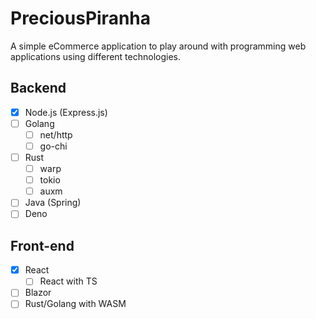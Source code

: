 # PreciousPiranha
A simple eCommerce application to play around with programming web applications using different technologies.

## Backend
- [x] Node.js (Express.js)
- [ ] Golang
	- [ ] net/http
	- [ ] go-chi
- [ ] Rust
	- [ ] warp
	- [ ] tokio
	- [ ] auxm
- [ ] Java (Spring)
- [ ] Deno

## Front-end
- [x] React
	- [ ] React with TS
- [ ] Blazor
- [ ] Rust/Golang with WASM